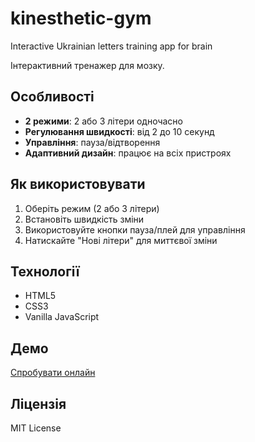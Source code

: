 # kinesthetic-gym
Interactive Ukrainian letters training app for brain

Інтерактивний тренажер для мозку.

## Особливості

- **2 режими**: 2 або 3 літери одночасно
- **Регулювання швидкості**: від 2 до 10 секунд
- **Управління**: пауза/відтворення
- **Адаптивний дизайн**: працює на всіх пристроях

## Як використовувати

1. Оберіть режим (2 або 3 літери)
2. Встановіть швидкість зміни
3. Використовуйте кнопки пауза/плей для управління
4. Натискайте "Нові літери" для миттєвої зміни

## Технології

- HTML5
- CSS3
- Vanilla JavaScript

## Демо

[Спробувати онлайн](https://sergiishapoval.github.io/kinesthetic-gym)

## Ліцензія

MIT License

